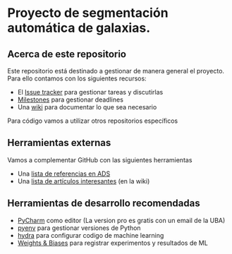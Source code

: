 # Proyecto de segmentación automática de galaxias.

## Acerca de este repositorio

Este repositorio está destinado a gestionar de manera general el proyecto. Para ello contamos con los siguientes recursos:

- El [Issue tracker](https://github.com/lbignone/galaxy-segmentation-project/issues) para gestionar tareas y discutirlas
- [Milestones](https://github.com/lbignone/galaxy-segmentation-project/milestones) para gestionar deadlines
- Una [wiki](https://github.com/lbignone/galaxy-segmentation-project/wiki) para documentar lo que sea necesario

Para código vamos a utilizar otros repositorios específicos

## Herramientas externas

Vamos a complementar GitHub con las siguientes herramientas

- Una [lista de referencias en ADS](https://ui.adsabs.harvard.edu/user/libraries/EOI-spThSiWbRGQLTxt-Rw)
- Una [lista de artículos interesantes](https://github.com/lbignone/galaxy-segmentation-project/wiki/Art%C3%ADculos-interesantes) (en la wiki)


## Herramientas de desarrollo recomendadas

- [PyCharm](https://www.jetbrains.com/es-es/pycharm/) como editor (La version pro es gratis con un email de la UBA)
- [pyenv](https://github.com/pyenv/pyenv) para gestionar versiones de Python
- [hydra](https://hydra.cc/docs/intro/) para configurar codigo de machine learning
- [Weights & Biases](https://wandb.ai/site) para registrar experimentos y resultados de ML
